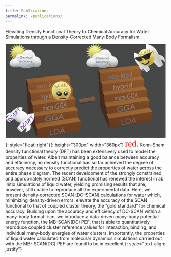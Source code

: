 ```yaml
---
title: Publications
permalink: /publications/
---
```

Elevating Density Functional Theory to Chemical Accuracy for Water Simulations through a Density-Corrected Many-Body Formalism

![image](dc-scan.png){: style="float: right"}{: height="300px" width="360px"}
<span style="color:red; font-family:Georgia; font-size:2em;">red.</span> Kohn-Sham density functional theory (DFT) has been extensively used to model the properties of water. Albeit maintaining a good balance between accuracy and efficiency, no density functional has so far achieved the degree of accuracy necessary to correctly predict the properties of water across the entire phase diagram. The recent development of the strongly constrained and appropriately normed (SCAN) functional has renewed the interest in ab initio simulations of liquid water, yielding promising results that are, however, still unable to reproduce all the experimental data. Here, we present density-corrected SCAN (DC-SCAN) calculations for water which, minimizing density-driven errors, elevate the accuracy of the SCAN functional to that of coupled cluster theory, the “gold standard” for chemical accuracy. Building upon the accuracy and efficiency of DC-SCAN within a many-body formal- ism, we introduce a data-driven many-body potential energy function, the MB-SCAN(DC) PEF, that is able to quantitatively reproduce coupled cluster reference values for interaction, binding, and individual many-body energies of water clusters. Importantly, the properties of liquid water calculated from molecular dynamics simulations carried out with the MB- SCAN(DC) PEF are found to be in excellent
{: style="text-align: justify"}
